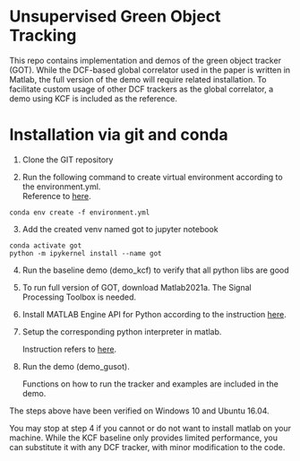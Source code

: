 # Unsupervised Green Object Tracking

This repo contains implementation and demos of the green object tracker (GOT).
While the DCF-based global correlator used in the paper is written in Matlab,
the full version of the demo will require related installation.
To facilitate custom usage of other DCF trackers as the global correlator,
a demo using KCF is included as the reference.


# Installation via git and conda

1. Clone the GIT repository

2. Run the following command to create virtual environment according to the environment.yml.  
   Reference to [here](https://conda.io/projects/conda/en/latest/user-guide/tasks/manage-environments.html#creating-an-environment-from-an-environment-yml-file).
```
conda env create -f environment.yml
```

3. Add the created venv named got to jupyter notebook
```
conda activate got
python -m ipykernel install --name got
```

4. Run the baseline demo (demo_kcf) to verify that all python libs are good

5. To run full version of GOT, download Matlab2021a. The Signal Processing Toolbox is needed.

6. Install MATLAB Engine API for Python according to the instruction [here](https://www.mathworks.com/help/matlab/matlab_external/install-the-matlab-engine-for-python.html).

7. Setup the corresponding python interpreter in matlab.

    Instruction refers to [here](https://www.mathworks.com/help/matlab/matlab_external/install-supported-python-implementation.html).

8. Run the demo (demo_gusot).

   Functions on how to run the tracker and examples are included in the demo.

The steps above have been verified on Windows 10 and Ubuntu 16.04.

You may stop at step 4 if you cannot or do not want to install matlab on your machine. While the KCF baseline only provides limited performance, you can substitute it with any DCF tracker, with minor modification to the code.

